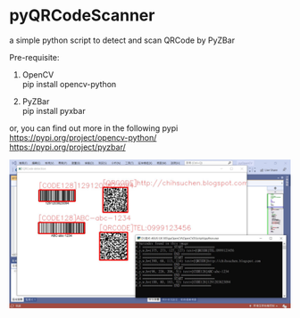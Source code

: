 # pyQRCodeScanner
a simple python script to detect and scan QRCode by PyZBar

Pre-requisite:
1. OpenCV  
pip install opencv-python  

2. PyZBar  
pip install pyxbar

or, you can find out more in the following pypi  
https://pypi.org/project/opencv-python/  
https://pypi.org/project/pyzbar/  


![image](擷取2.JPG)
